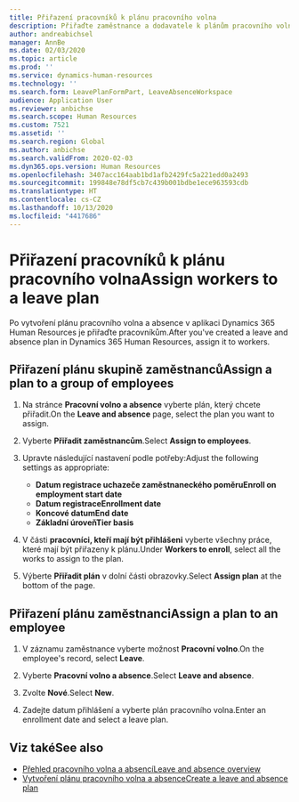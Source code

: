 ```yaml
---
title: Přiřazení pracovníků k plánu pracovního volna
description: Přiřaďte zaměstnance a dodavatele k plánům pracovního volna v Dynamics 365 Human Resources.
author: andreabichsel
manager: AnnBe
ms.date: 02/03/2020
ms.topic: article
ms.prod: ''
ms.service: dynamics-human-resources
ms.technology: ''
ms.search.form: LeavePlanFormPart, LeaveAbsenceWorkspace
audience: Application User
ms.reviewer: anbichse
ms.search.scope: Human Resources
ms.custom: 7521
ms.assetid: ''
ms.search.region: Global
ms.author: anbichse
ms.search.validFrom: 2020-02-03
ms.dyn365.ops.version: Human Resources
ms.openlocfilehash: 3407acc164aab1bd1afb2429fc5a221edd0a2493
ms.sourcegitcommit: 199848e78df5cb7c439b001bdbe1ece963593cdb
ms.translationtype: HT
ms.contentlocale: cs-CZ
ms.lasthandoff: 10/13/2020
ms.locfileid: "4417686"
---
```

# <a name="assign-workers-to-a-leave-plan"></a><span data-ttu-id="62827-103">Přiřazení pracovníků k plánu pracovního volna</span><span class="sxs-lookup"><span data-stu-id="62827-103">Assign workers to a leave plan</span></span>

<span data-ttu-id="62827-104">Po vytvoření plánu pracovního volna a absence v aplikaci Dynamics 365 Human Resources je přiřaďte pracovníkům.</span><span class="sxs-lookup"><span data-stu-id="62827-104">After you've created a leave and absence plan in Dynamics 365 Human Resources, assign it to workers.</span></span>

## <a name="assign-a-plan-to-a-group-of-employees"></a><span data-ttu-id="62827-105">Přiřazení plánu skupině zaměstnanců</span><span class="sxs-lookup"><span data-stu-id="62827-105">Assign a plan to a group of employees</span></span>

1. <span data-ttu-id="62827-106">Na stránce **Pracovní volno a absence** vyberte plán, který chcete přiřadit.</span><span class="sxs-lookup"><span data-stu-id="62827-106">On the **Leave and absence** page, select the plan you want to assign.</span></span>

2. <span data-ttu-id="62827-107">Vyberte **Přiřadit zaměstnancům**.</span><span class="sxs-lookup"><span data-stu-id="62827-107">Select **Assign to employees**.</span></span>

3. <span data-ttu-id="62827-108">Upravte následující nastavení podle potřeby:</span><span class="sxs-lookup"><span data-stu-id="62827-108">Adjust the following settings as appropriate:</span></span>

   - <span data-ttu-id="62827-109">**Datum registrace uchazeče zaměstnaneckého poměru**</span><span class="sxs-lookup"><span data-stu-id="62827-109">**Enroll on employment start date**</span></span>
   - <span data-ttu-id="62827-110">**Datum registrace**</span><span class="sxs-lookup"><span data-stu-id="62827-110">**Enrollment date**</span></span>
   - <span data-ttu-id="62827-111">**Koncové datum**</span><span class="sxs-lookup"><span data-stu-id="62827-111">**End date**</span></span>
   - <span data-ttu-id="62827-112">**Základní úroveň**</span><span class="sxs-lookup"><span data-stu-id="62827-112">**Tier basis**</span></span>

4. <span data-ttu-id="62827-113">V části **pracovníci, kteří mají být přihlášeni** vyberte všechny práce, které mají být přiřazeny k plánu.</span><span class="sxs-lookup"><span data-stu-id="62827-113">Under **Workers to enroll**, select all the works to assign to the plan.</span></span>

5. <span data-ttu-id="62827-114">Výberte **Přiřadit plán** v dolní části obrazovky.</span><span class="sxs-lookup"><span data-stu-id="62827-114">Select **Assign plan** at the bottom of the page.</span></span>

## <a name="assign-a-plan-to-an-employee"></a><span data-ttu-id="62827-115">Přiřazení plánu zaměstnanci</span><span class="sxs-lookup"><span data-stu-id="62827-115">Assign a plan to an employee</span></span>

1. <span data-ttu-id="62827-116">V záznamu zaměstnance vyberte možnost **Pracovní volno**.</span><span class="sxs-lookup"><span data-stu-id="62827-116">On the employee's record, select **Leave**.</span></span>

2. <span data-ttu-id="62827-117">Vyberte **Pracovní volno a absence**.</span><span class="sxs-lookup"><span data-stu-id="62827-117">Select **Leave and absence**.</span></span>

3. <span data-ttu-id="62827-118">Zvolte **Nové**.</span><span class="sxs-lookup"><span data-stu-id="62827-118">Select **New**.</span></span>

4. <span data-ttu-id="62827-119">Zadejte datum přihlášení a vyberte plán pracovního volna.</span><span class="sxs-lookup"><span data-stu-id="62827-119">Enter an enrollment date and select a leave plan.</span></span>

## <a name="see-also"></a><span data-ttu-id="62827-120">Viz také</span><span class="sxs-lookup"><span data-stu-id="62827-120">See also</span></span>

- [<span data-ttu-id="62827-121">Přehled pracovního volna a absencí</span><span class="sxs-lookup"><span data-stu-id="62827-121">Leave and absence overview</span></span>](hr-leave-and-absence-overview.md)
- [<span data-ttu-id="62827-122">Vytvoření plánu pracovního volna a absence</span><span class="sxs-lookup"><span data-stu-id="62827-122">Create a leave and absence plan</span></span>](hr-leave-and-absence-plans.md)